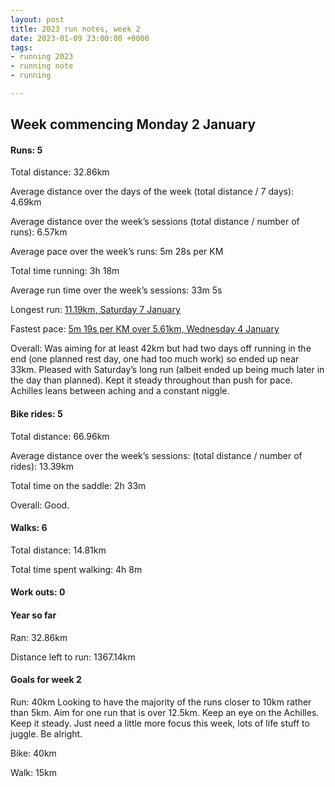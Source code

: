 ```yaml
---
layout: post
title: 2023 run notes, week 2
date: 2023-01-09 23:00:00 +0000
tags:
- running 2023
- running note
- running

---
```

## Week commencing Monday 2 January

#### Runs: 5

Total distance: 32.86km

Average distance over the days of the week (total distance / 7 days): 4.69km

Average distance over the week’s sessions (total distance / number of runs): 6.57km

Average pace over the week’s runs: 5m 28s per KM

Total time running: 3h 18m

Average run time over the week’s sessions: 33m 5s

Longest run: [11.19km, Saturday 7 January](https://www.strava.com/activities/8353612933)

Fastest pace: [5m 19s per KM over 5.61km, Wednesday 4 January](https://www.strava.com/activities/8336619225/overview)

Overall: Was aiming for at least 42km but had two days off running in the end (one planned rest day, one had too much work) so ended up near 33km. Pleased with Saturday’s long run (albeit ended up being much later in the day than planned). Kept it steady throughout than push for pace. Achilles leans between aching and a constant niggle.

#### Bike rides: 5

Total distance: 66.96km

Average distance over the week’s sessions: (total distance / number of rides): 13.39km

Total time on the saddle: 2h 33m

Overall: Good.

#### Walks: 6

Total distance: 14.81km

Total time spent walking: 4h 8m

#### Work outs: 0

#### Year so far

Ran: 32.86km

Distance left to run: 1367.14km

#### Goals for week 2

Run: 40km
Looking to have the majority of the runs closer to 10km rather than 5km. Aim for one run that is over 12.5km. Keep an eye on the Achilles. Keep it steady. Just need a little more focus this week, lots of life stuff to juggle. Be alright.

Bike: 40km

Walk: 15km